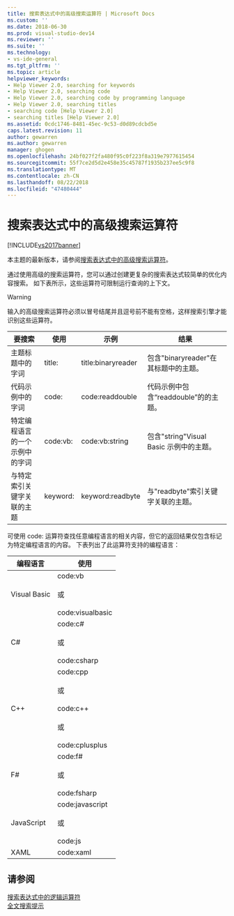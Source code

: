 ```yaml
---
title: 搜索表达式中的高级搜索运算符 | Microsoft Docs
ms.custom: ''
ms.date: 2018-06-30
ms.prod: visual-studio-dev14
ms.reviewer: ''
ms.suite: ''
ms.technology:
- vs-ide-general
ms.tgt_pltfrm: ''
ms.topic: article
helpviewer_keywords:
- Help Viewer 2.0, searching for keywords
- Help Viewer 2.0, searching code
- Help Viewer 2.0, searching code by programming language
- Help Viewer 2.0, searching titles
- searching code [Help Viewer 2.0]
- searching titles [Help Viewer 2.0]
ms.assetid: 0cdc1746-8481-45ec-9c53-d0d89cdcbd5e
caps.latest.revision: 11
author: gewarren
ms.author: gewarren
manager: ghogen
ms.openlocfilehash: 24bf027f2fa480f95c0f223f8a319e7977615454
ms.sourcegitcommit: 55f7ce2d5d2e458e35c45787f1935b237ee5c9f8
ms.translationtype: MT
ms.contentlocale: zh-CN
ms.lasthandoff: 08/22/2018
ms.locfileid: "47480444"
---
```

# <a name="advanced-search-operators-in-search-expressions"></a>搜索表达式中的高级搜索运算符
[!INCLUDE[vs2017banner](../includes/vs2017banner.md)]

本主题的最新版本，请参阅[搜索表达式中的高级搜索运算符](https://docs.microsoft.com/visualstudio/ide/advanced-search-operators-in-search-expressions)。  
  
通过使用高级的搜索运算符，您可以通过创建更复杂的搜索表达式较简单的优化内容搜索。 如下表所示，这些运算符可限制运行查询的上下文。  
  
> [!WARNING]
>  输入的高级搜索运算符必须以冒号结尾并且逗号前不能有空格，这样搜索引擎才能识别这些运算符。  
  
|要搜索|使用|示例|结果|  
|-------------------|---------|-------------|------------|  
|主题标题中的字词|title:|title:binaryreader|包含"binaryreader"在其标题中的主题。|  
|代码示例中的字词|code:|code:readdouble|代码示例中包含“readdouble”的的主题。|  
|特定编程语言的一个示例中的字词|code:vb:|code:vb:string|包含"string"Visual Basic 示例中的主题。|  
|与特定索引关键字关联的主题|keyword:|keyword:readbyte|与"readbyte"索引关键字关联的主题。|  
  
 可使用 code: 运算符查找任意编程语言的相关内容，但它的返回结果仅包含标记为特定编程语言的内容。 下表列出了此运算符支持的编程语言：  
  
|编程语言|使用|  
|--------------------------|---------|  
|Visual Basic|code:vb<br /><br /> 或<br /><br /> code:visualbasic|  
|C#|code:c#<br /><br /> 或<br /><br /> code:csharp|  
|C++|code:cpp<br /><br /> 或<br /><br /> code:c++<br /><br /> 或<br /><br /> code:cplusplus|  
|F#|code:f#<br /><br /> 或<br /><br /> code:fsharp|  
|JavaScript|code:javascript<br /><br /> 或<br /><br /> code:js|  
|XAML|code:xaml|  
  
## <a name="see-also"></a>请参阅  
 [搜索表达式中的逻辑运算符](../ide/logical-operators-in-search-expressions.md)   
 [全文搜索提示](../ide/full-text-search-tips.md)



